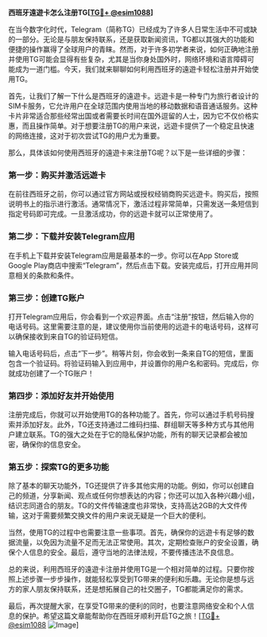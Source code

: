 **西班牙遠遊卡怎么注册TG[[TG💪+ @esim1088](https://t.me/s/esim1088)]**

在当今数字化时代，Telegram（简称TG）已经成为了许多人日常生活中不可或缺的一部分。无论是与朋友保持联系，还是获取新闻资讯，TG都以其强大的功能和便捷的操作赢得了全球用户的青睐。然而，对于许多初学者来说，如何正确地注册并使用TG可能会显得有些复杂，尤其是当你身处国外时，网络环境和语言障碍可能成为一道门槛。今天，我们就来聊聊如何利用西班牙的遠遊卡轻松注册并开始使用TG。

首先，让我们了解一下什么是西班牙的遠遊卡。远遊卡是一种专门为旅行者设计的SIM卡服务，它允许用户在全球范围内使用当地的移动数据和语音通话服务。这种卡片非常适合那些经常出国或者需要长时间在国外逗留的人士，因为它不仅价格实惠，而且操作简单。对于想要注册TG的用户来说，远遊卡提供了一个稳定且快速的网络连接，这对于初次尝试TG的用户尤为重要。

那么，具体该如何使用西班牙的遠遊卡来注册TG呢？以下是一些详细的步骤：

### 第一步：购买并激活远遊卡

在前往西班牙之前，你可以通过官方网站或授权经销商购买远遊卡。购买后，按照说明书上的指示进行激活。通常情况下，激活过程非常简单，只需发送一条短信到指定号码即可完成。一旦激活成功，你的远遊卡就可以正常使用了。

### 第二步：下载并安装Telegram应用

在手机上下载并安装Telegram应用是最基本的一步。你可以在App Store或Google Play商店中搜索“Telegram”，然后点击下载。安装完成后，打开应用并同意相关的条款和条件。

### 第三步：创建TG账户

打开Telegram应用后，你会看到一个欢迎界面。点击“注册”按钮，然后输入你的电话号码。这里需要注意的是，建议使用你当前使用的远遊卡的电话号码，这样可以确保接收到来自TG的验证码短信。

输入电话号码后，点击“下一步”。稍等片刻，你会收到一条来自TG的短信，里面包含一个验证码。将验证码输入到应用中，并设置你的用户名和密码。完成后，你就成功创建了一个TG账户！

### 第四步：添加好友并开始使用

注册完成后，你就可以开始使用TG的各种功能了。首先，你可以通过手机号码搜索并添加好友。此外，TG还支持通过二维码扫描、群组聊天等多种方式与其他用户建立联系。TG的强大之处在于它的隐私保护功能，所有的聊天记录都会被加密，确保你的信息安全。

### 第五步：探索TG的更多功能

除了基本的聊天功能外，TG还提供了许多其他实用的功能。例如，你可以创建自己的频道，分享新闻、观点或任何你想表达的内容；你还可以加入各种兴趣小组，结识志同道合的朋友。TG的文件传输速度也非常快，支持高达2GB的大文件传输，这对于需要频繁交换文件的用户来说无疑是一个巨大的便利。

当然，使用TG的过程中也需要注意一些事项。首先，确保你的远遊卡有足够的数据流量，以免因为流量不足而无法正常使用。其次，定期检查账户的安全设置，确保个人信息的安全。最后，遵守当地的法律法规，不要传播违法不良信息。

总的来说，利用西班牙的遠遊卡注册并使用TG是一个相对简单的过程。只要你按照上述步骤一步步操作，就能轻松享受到TG带来的便利和乐趣。无论你是想与远方的家人朋友保持联系，还是想拓展自己的社交圈子，TG都能满足你的需求。

最后，再次提醒大家，在享受TG带来的便利的同时，也要注意网络安全和个人信息的保护。希望这篇文章能帮助你在西班牙顺利开启TG之旅！[[TG💪+ @esim1088](https://t.me/s/esim1088) ![Image](https://i.postimg.cc/4NQfJmqS/Snipaste-2025-05-13-00-14-12.png)]